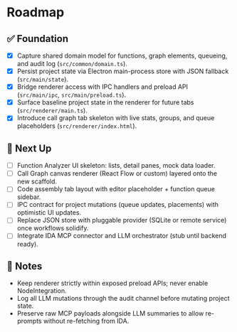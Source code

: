 # Roadmap

## ✅ Foundation
- [x] Capture shared domain model for functions, graph elements, queueing, and audit log (`src/common/domain.ts`).
- [x] Persist project state via Electron main-process store with JSON fallback (`src/main/state`).
- [x] Bridge renderer access with IPC handlers and preload API (`src/main/ipc`, `src/main/preload.ts`).
- [x] Surface baseline project state in the renderer for future tabs (`src/renderer/main.ts`).
- [x] Introduce call graph tab skeleton with live stats, groups, and queue placeholders (`src/renderer/index.html`).

## 🚧 Next Up
- [ ] Function Analyzer UI skeleton: lists, detail panes, mock data loader.
- [ ] Call Graph canvas renderer (React Flow or custom) layered onto the new scaffold.
- [ ] Code assembly tab layout with editor placeholder + function queue sidebar.
- [ ] IPC contract for project mutations (queue updates, placements) with optimistic UI updates.
- [ ] Replace JSON store with pluggable provider (SQLite or remote service) once workflows solidify.
- [ ] Integrate IDA MCP connector and LLM orchestrator (stub until backend ready).

## 📌 Notes
- Keep renderer strictly within exposed preload APIs; never enable NodeIntegration.
- Log all LLM mutations through the audit channel before mutating project state.
- Preserve raw MCP payloads alongside LLM summaries to allow re-prompts without re-fetching from IDA.
